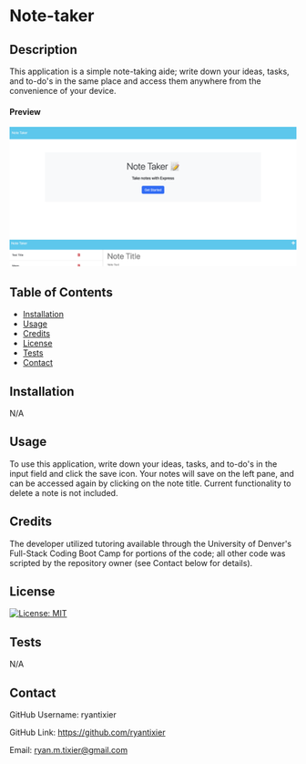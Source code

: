 # Note-taker

## Description

This application is a simple note-taking aide; write down your ideas, tasks, and to-do's in the same place and access them anywhere from the convenience of your device.

#### Preview

![Homepage](./assets/Screenshot%202023-07-24%20at%2012.48.09%20PM.png)
![Note page](./assets/Screenshot%202023-07-24%20at%2012.48.24%20PM.png)

## Table of Contents

- [Installation](#installation)
- [Usage](#usage)
- [Credits](#credits)
- [License](#license)
- [Tests](#tests)
- [Contact](#contact)

## Installation

N/A

## Usage

To use this application, write down your ideas, tasks, and to-do's in the input field and click the save icon. Your notes will save on the left pane, and can be accessed again by clicking on the note title. Current functionality to delete a note is not included.

## Credits

The developer utilized tutoring available through the University of Denver's Full-Stack Coding Boot Camp for portions of the code; all other code was scripted by the repository owner (see Contact below for details).

## License

[![License: MIT](https://img.shields.io/badge/License-MIT-yellow.svg)](https://opensource.org/licenses/MIT)

## Tests

N/A

## Contact

GitHub Username: ryantixier

GitHub Link: https://github.com/ryantixier

Email: ryan.m.tixier@gmail.com
